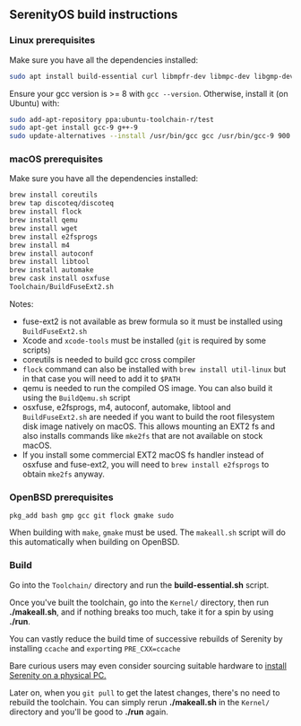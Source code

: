 ## SerenityOS build instructions

### Linux prerequisites
Make sure you have all the dependencies installed:

```bash
sudo apt install build-essential curl libmpfr-dev libmpc-dev libgmp-dev e2fsprogs qemu-system-i386 qemu-utils
```

Ensure your gcc version is >= 8 with `gcc --version`. Otherwise, install it (on Ubuntu) with:
```bash
sudo add-apt-repository ppa:ubuntu-toolchain-r/test
sudo apt-get install gcc-9 g++-9
sudo update-alternatives --install /usr/bin/gcc gcc /usr/bin/gcc-9 900 --slave /usr/bin/g++ g++ /usr/bin/g++-9
```

### macOS prerequisites
Make sure you have all the dependencies installed:
```bash
brew install coreutils
brew tap discoteq/discoteq
brew install flock
brew install qemu
brew install wget
brew install e2fsprogs
brew install m4
brew install autoconf
brew install libtool
brew install automake
brew cask install osxfuse
Toolchain/BuildFuseExt2.sh
```

Notes: 
- fuse-ext2 is not available as brew formula so it must be installed using `BuildFuseExt2.sh`
- Xcode and `xcode-tools` must be installed (`git` is required by some scripts)
- coreutils is needed to build gcc cross compiler
- `flock` command can also be installed with `brew install util-linux` but in that case you will need to add it to `$PATH`
- qemu is needed to run the compiled OS image. You can also build it using the `BuildQemu.sh` script
- osxfuse, e2fsprogs, m4, autoconf, automake, libtool and `BuildFuseExt2.sh` are needed if you want to build the root filesystem disk image natively on macOS. This allows mounting an EXT2 fs and also installs commands like `mke2fs` that are not available on stock macOS. 
- If you install some commercial EXT2 macOS fs handler instead of osxfuse and fuse-ext2, you will need to `brew install e2fsprogs` to obtain `mke2fs` anyway.

### OpenBSD prerequisites
```
pkg_add bash gmp gcc git flock gmake sudo
```

When building with `make`, `gmake` must be used.  The `makeall.sh` script will do this automatically when building on OpenBSD.

### Build
Go into the `Toolchain/` directory and run the **build-essential.sh** script.

Once you've built the toolchain, go into the `Kernel/` directory, then run
**./makeall.sh**, and if nothing breaks too much, take it for a spin by using
**./run**.

You can vastly reduce the build time of successive rebuilds of Serenity by installing `ccache` and `export`ing ```PRE_CXX=ccache```

Bare curious users may even consider sourcing suitable hardware to [install Serenity on a physical PC.](https://github.com/SerenityOS/serenity/blob/master/INSTALL.md)

Later on, when you `git pull` to get the latest changes, there's no need to rebuild the toolchain. You can simply rerun **./makeall.sh** in the `Kernel/` directory and you'll be good to **./run** again.
